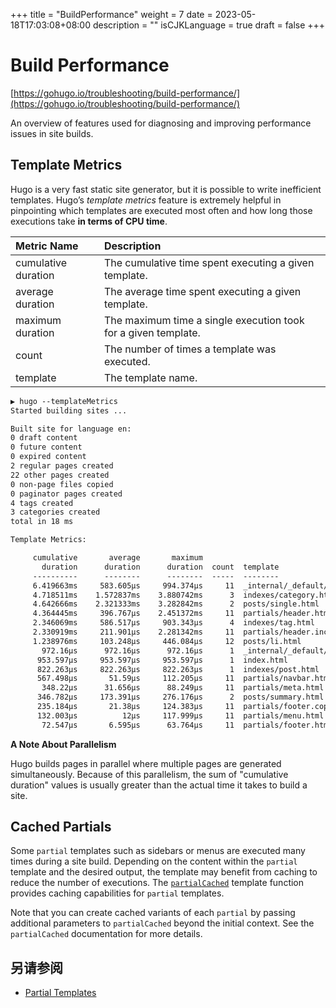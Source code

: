 +++
title = "BuildPerformance"
weight = 7
date = 2023-05-18T17:03:08+08:00
description = ""
isCJKLanguage = true
draft = false
+++

# Build Performance

[https://gohugo.io/troubleshooting/build-performance/](https://gohugo.io/troubleshooting/build-performance/)

An overview of features used for diagnosing and improving performance issues in site builds.

## Template Metrics 

Hugo is a very fast static site generator, but it is possible to write inefficient templates. Hugo’s *template metrics* feature is extremely helpful in pinpointing which templates are executed most often and how long those executions take **in terms of CPU time**.

| Metric Name         | Description                                                  |
| :------------------ | :----------------------------------------------------------- |
| cumulative duration | The cumulative time spent executing a given template.        |
| average duration    | The average time spent executing a given template.           |
| maximum duration    | The maximum time a single execution took for a given template. |
| count               | The number of times a template was executed.                 |
| template            | The template name.                                           |

```txt
▶ hugo --templateMetrics
Started building sites ...

Built site for language en:
0 draft content
0 future content
0 expired content
2 regular pages created
22 other pages created
0 non-page files copied
0 paginator pages created
4 tags created
3 categories created
total in 18 ms

Template Metrics:

     cumulative       average       maximum
       duration      duration      duration  count  template
     ----------      --------      --------  -----  --------
     6.419663ms     583.605µs     994.374µs     11  _internal/_default/rss.xml
     4.718511ms    1.572837ms    3.880742ms      3  indexes/category.html
     4.642666ms    2.321333ms    3.282842ms      2  posts/single.html
     4.364445ms     396.767µs    2.451372ms     11  partials/header.html
     2.346069ms     586.517µs     903.343µs      4  indexes/tag.html
     2.330919ms     211.901µs    2.281342ms     11  partials/header.includes.html
     1.238976ms     103.248µs     446.084µs     12  posts/li.html
       972.16µs      972.16µs      972.16µs      1  _internal/_default/sitemap.xml
      953.597µs     953.597µs     953.597µs      1  index.html
      822.263µs     822.263µs     822.263µs      1  indexes/post.html
      567.498µs       51.59µs     112.205µs     11  partials/navbar.html
       348.22µs      31.656µs      88.249µs     11  partials/meta.html
      346.782µs     173.391µs     276.176µs      2  posts/summary.html
      235.184µs       21.38µs     124.383µs     11  partials/footer.copyright.html
      132.003µs          12µs     117.999µs     11  partials/menu.html
       72.547µs       6.595µs      63.764µs     11  partials/footer.html
```

**A Note About Parallelism**

Hugo builds pages in parallel where multiple pages are generated simultaneously. Because of this parallelism, the sum of "cumulative duration" values is usually greater than the actual time it takes to build a site.

## Cached Partials 

Some `partial` templates such as sidebars or menus are executed many times during a site build. Depending on the content within the `partial` template and the desired output, the template may benefit from caching to reduce the number of executions. The [`partialCached`](https://gohugo.io/functions/partialcached) template function provides caching capabilities for `partial` templates.

Note that you can create cached variants of each `partial` by passing additional parameters to `partialCached` beyond the initial context. See the `partialCached` documentation for more details.

## 另请参阅

- [Partial Templates](https://gohugo.io/templates/partials/)
